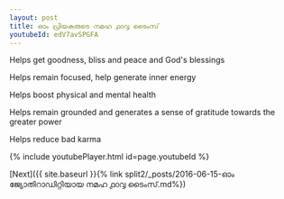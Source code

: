 ```yaml
---
layout: post
title: ഓം പ്രിയകരുടെ നമഹ ൧൦൮ ടൈംസ്
youtubeId: edV7avSPGFA
---
```

 
 
Helps get goodness, bliss and peace and God's blessings
 
Helps remain focused, help generate inner energy 
 
Helps boost physical and mental health 
 
Helps remain grounded and generates a sense of gratitude towards the greater power 
 
Helps reduce bad karma
 
 
 
 


{% include youtubePlayer.html id=page.youtubeId %}
 
[Next]({{ site.baseurl }}{% link  split2/_posts/2016-06-15-ഓം ജ്യോതിറാഡിറ്റിയായ നമഹ ൧൦൮ ടൈംസ്.md%})
 

